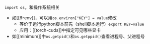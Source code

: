 `import os`，和操作系统相关
- 如[[6-env]]，可以用`os.environ["KEY"] = value`修改
  - 等价于运行python脚本前先（shell脚本运行）`export KEY=value`
  - 应用：[[torch-cuda]]中指定可见哪些显卡
- 如[[minimum]]中`os.getpid()`和`os.getppid()`查看进程号、父进程号